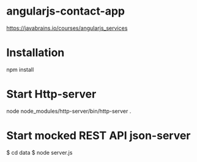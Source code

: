# angularjs-contact-app
https://javabrains.io/courses/angularjs_services

# Installation
npm install

# Start Http-server
node node_modules/http-server/bin/http-server .

# Start mocked REST API json-server
$ cd data
$ node server.js